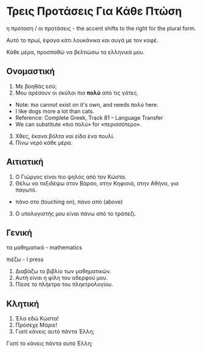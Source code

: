 # Τρεις Προτάσεις Για Κάθε Πτώση

η πρόταση / οι προτάσεις - the accent shifts to the right for the plural form.

Αυτό το πρωί, έφαγα κάτι λουκάνικα και αυγά με τον καφέ.

Κάθε μέρα, προσπαθώ να βελτιώσω τα ελληνικά μου.

## Ονομαστική

1. Με βοηθάς εσύ;
2. Μου αρέσουν οι σκύλοι πιο **πολύ** από τις γάτες.
  * Note: πιο cannot exist on it's own, and needs πολύ here.
  * I like dogs more a lot than cats.
  * Reference: Complete Greek, Track 81 – Language Transfer
  * We can substitute «πιο πολύ» for «περισσότερο».
3. Χθες, έκανα βόλτα και είδα ένα πουλί.
4. Πίνω νερό κάθε μέρα.

## Αιτιατική

1. Ο Γιώργος είναι πιο ψηλός από τον Κώστα.
2. Θέλω να ταξιδέψω στον Βάρσο, στην Κηφισιά, στην Αθήνα, για παγωτό.
  * πάνο στο (touching on), πάνο από (above)
3. Ο υπολογιστής μου είναι πάνω από το τράπεζι.

## Γενική

τα μαθηματικά - mathematics

πιέζω - I press

1. Διαβάζω το βιβλίο των μαθηματικών.
2. Αυτή είναι η φίλη του αδερφού μου.
3. Πίεσε το πλήκτρο του πληκτρολογίου.

## Κλητική

1. Έλα εδώ Κώστα!
2. Πρόσεχε Μάριε!
3. Γιατί κάνεις αυτό πάντα Έλλη;

Γιατί το κάνεις πάντα αυτό Έλλη;
